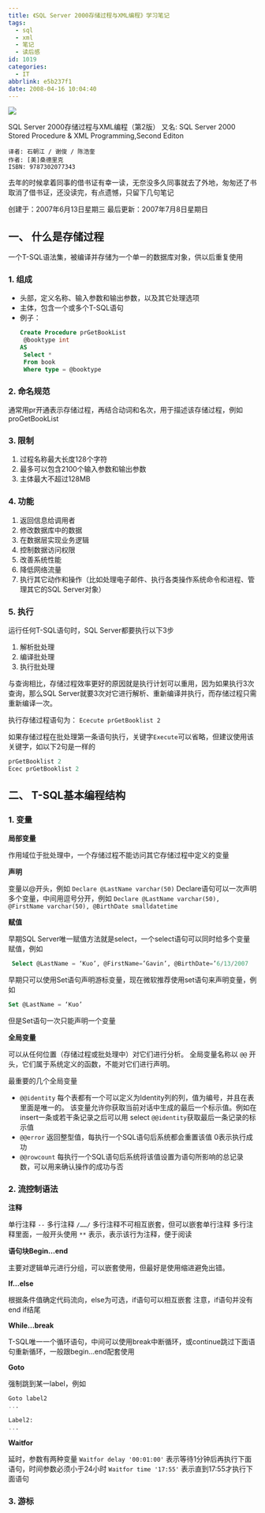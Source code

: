 ```yaml
---
title: 《SQL Server 2000存储过程与XML编程》学习笔记
tags:
  - sql
  - xml
  - 笔记
  - 读后感
id: 1019
categories:
  - IT
abbrlink: e5b237f1
date: 2008-04-16 10:04:40
---
```


[![](http://otho.douban.com/mpic/s2226371.jpg)](http://www.douban.com/subject/1144051/)

SQL Server 2000存储过程与XML编程（第2版）
又名: SQL Server 2000 Stored Procedure &amp; XML Programming,Second Editon

    译者: 石朝江 / 谢俊 / 陈浩奎
    作者: [美]桑德里克
    ISBN: 9787302077343


去年的时候拿着同事的借书证有幸一读，无奈没多久同事就去了外地，匆匆还了书取消了借书证，还没读完，有点遗憾，只留下几句笔记

创建于：2007年6月13日星期三
最后更新：2007年7月8日星期日


## 一、 什么是存储过程</span>


一个T-SQL语法集，被编译并存储为一个单一的数据库对象，供以后重复使用



### 1. 组成

*   头部，定义名称、输入参数和输出参数，以及其它处理选项
*   主体，包含一个或多个T-SQL语句
*   例子：
    ```sql
    Create Procedure prGetBookList
     @booktype int
    AS
     Select *
     From book
     Where type = @booktype
     ```



### 2. 命名规范

通常用pr开通表示存储过程，再结合动词和名次，用于描述该存储过程，例如 proGetBookList



### 3. 限制

1.  过程名称最大长度128个字符
2.  最多可以包含2100个输入参数和输出参数
3.  主体最大不超过128MB



### 4. 功能

1.  返回信息给调用者
2.  修改数据库中的数据
3.  在数据层实现业务逻辑
4.  控制数据访问权限
5.  改善系统性能
6.  降低网络流量
7.  执行其它动作和操作（比如处理电子邮件、执行各类操作系统命令和进程、管理其它的SQL Server对象）



### 5. 执行

运行任何T-SQL语句时，SQL Server都要执行以下3步

1.  解析批处理
2.  编译批处理
3.  执行批处理

与查询相比，存储过程效率更好的原因就是执行计划可以重用，因为如果执行3次查询，那么SQL Server就要3次对它进行解析、重新编译并执行，而存储过程只需重新编译一次。

执行存储过程语句为：
`Ececute prGetBooklist 2`

如果存储过程在批处理第一条语句执行，关键字`Execute`可以省略，但建议使用该关键字，如以下2句是一样的
```sql
prGetBooklist 2
Ecec prGetBooklist 2
```


## 二、 T-SQL基本编程结构

### 1. 变量

**局部变量**

作用域位于批处理中，一个存储过程不能访问其它存储过程中定义的变量

**声明**

变量以@开头，例如 `Declare @LastName varchar(50)`
Declare语句可以一次声明多个变量，中间用逗号分开，例如
`Declare @LastName varchar(50), @FirstName varchar(50), @BirthDate smalldatetime`

**赋值**

早期SQL Server唯一赋值方法就是select，一个select语句可以同时给多个变量赋值，例如
```sql
 Select @LastName = ‘Kuo’, @FirstName=’Gavin’, @BirthDate=’6/13/2007
 ```
早期只可以使用Set语句声明游标变量，现在微软推荐使用set语句来声明变量，例如
```sql
Set @LastName = ‘Kuo’
```
但是Set语句一次只能声明一个变量



**全局变量**

可以从任何位置（存储过程或批处理中）对它们进行分析。
全局变量名称以 `@@` 开头，它们属于系统定义的函数，不能对它们进行声明。

最重要的几个全局变量

*   `@@identity`
    每个表都有一个可以定义为Identity列的列，值为编号，并且在表里面是唯一的。
    该变量允许你获取当前对话中生成的最后一个标示值。例如在insert一条或若干条记录之后可以用 select `@@identity`获取最后一条记录的标示值
*   `@@error`
    返回整型值，每执行一个SQL语句后系统都会重置该值
    0表示执行成功
*   `@@rowcount`
    每执行一个SQL语句后系统将该值设置为语句所影响的总记录数，可以用来确认操作的成功与否


### 2. 流控制语法

**注释**

单行注释 `--`
多行注释 `/……/`
多行注释不可相互嵌套，但可以嵌套单行注释
多行注释里面，一般开头使用 `**` 表示，表示该行为注释，便于阅读

**语句块Begin&hellip;end**

主要对逻辑单元进行分组，可以嵌套使用，但最好是使用缩进避免出错。

**If&hellip;else**

根据条件值确定代码流向，else为可选，if语句可以相互嵌套
注意，if语句并没有end if结尾

**While&hellip;break**

T-SQL唯一一个循环语句，中间可以使用break中断循环，或continue跳过下面语句重新循环，一般跟begin&hellip;end配套使用

**Goto**

强制跳到某一label，例如
```sql
Goto label2
...

Label2:
...
```

**Waitfor**

延时，参数有两种变量
`Waitfor delay '00:01:00'` 表示等待1分钟后再执行下面语句，时间参数必须小于24小时
`Waitfor time '17:55'` 表示直到17:55才执行下面语句

### 3. 游标
